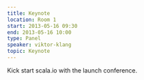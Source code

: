 ```yaml
---
title: Keynote
location: Room 1
start: 2013-05-16 09:30
end: 2013-05-16 10:00
type: Panel
speaker: viktor-klang
topic: Keynote
---
```


Kick start scala.io with the launch conference.
